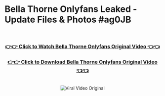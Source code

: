 # Bella Thorne Onlyfans Leaked - Update Files & Photos #ag0JB


<br>
<div align="center">
<h3><a href="https://links2leaks.com/bellathorne" rel="nofollow">👉👉 Click to Watch Bella Thorne Onlyfans Original Video 👈👈</a></h3>
<h3><a href="https://links2leaks.com/bellathorne" rel="nofollow">👉👉 Click to Download Bella Thorne Onlyfans Original Video 👈👈</a></h3>
<br>
<a href="https://links2leaks.com/bellathorne" rel="nofollow"><img src="https://i.ibb.co/Gkj2r4b/banner.png" alt="Viral Video Original" style="max-width: 100%; display: inline-block;" data-target="animated-image.originalImage"></a>
</div>